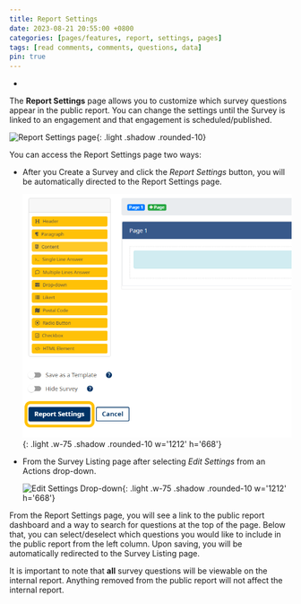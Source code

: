 ```yaml
---
title: Report Settings
date: 2023-08-21 20:55:00 +0800
categories: [pages/features, report, settings, pages]
tags: [read comments, comments, questions, data]
pin: true
---
```

*

The **Report Settings** page allows you to customize which survey questions appear in the public report. You can change the settings until the Survey is linked to an engagement and that engagement is scheduled/published.

![Report Settings page](/assets/UserGuideImages/Images/report-settings/report-settings-page.png){: .light .shadow .rounded-10}

You can access the Report Settings page two ways:
- After you Create a Survey and click the *Report Settings* button, you will be automatically directed to the Report Settings page.

    ![Report Settings button](/assets/UserGuideImages/Images/report-settings/report-settings-button.png){: .light .w-75 .shadow .rounded-10 w='1212' h='668'}

- From the Survey Listing page after selecting *Edit Settings* from an Actions drop-down.
  
    ![Edit Settings Drop-down](/assets/UserGuideImages/Images/report-settings/edit-survey-drop-down.png){: .light .w-75 .shadow .rounded-10 w='1212' h='668'}

From the Report Settings page, you will see a link to the public report dashboard and a way to search for questions at the top of the page. Below that, you can select/deselect which questions you would like to include in the public report from the left column. Upon saving, you will be automatically redirected to the Survey Listing page. 

It is important to note that **all** survey questions will be viewable on the internal report. Anything removed from the public report will not affect the internal report. 



